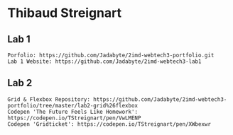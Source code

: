 # Thibaud Streignart

## Lab 1
    Porfolio: https://github.com/Jadabyte/2imd-webtech3-portfolio.git
    Lab 1 Website: https://github.com/Jadabyte/2imd-webtech3-lab1

## Lab 2
    Grid & Flexbox Repository: https://github.com/Jadabyte/2imd-webtech3-portfolio/tree/master/lab2-grid%26flexbox
    Codepen 'The Future Feels Like Homework': https://codepen.io/TStreignart/pen/VwLMENP
    Codepen 'Gridticket': https://codepen.io/TStreignart/pen/XWbexwr